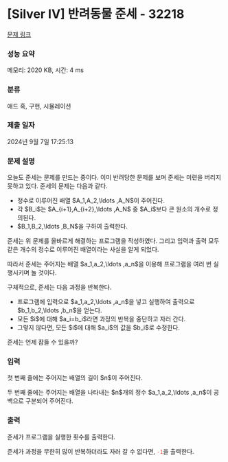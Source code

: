 # [Silver IV] 반려동물 준세 - 32218 

[문제 링크](https://www.acmicpc.net/problem/32218) 

### 성능 요약

메모리: 2020 KB, 시간: 4 ms

### 분류

애드 혹, 구현, 시뮬레이션

### 제출 일자

2024년 9월 7일 17:25:13

### 문제 설명

<p>오늘도 준세는 문제를 만드는 중이다. 이미 반려당한 문제를 보며 준세는 미련을 버리지 못하고 있다. 준세의 문제는 다음과 같다.</p>

<ul>
	<li>정수로 이루어진 배열 $A_1,A_2,\ldots ,A_N$이 주어진다.</li>
	<li>각 $B_i$는 $A_{i+1},A_{i+2},\ldots ,A_N$ 중 $A_i$보다 큰 원소의 개수로 정의된다.</li>
	<li>$B_1,B_2,\ldots ,B_N$을 구하여 출력한다.</li>
</ul>

<p>준세는 위 문제를 올바르게 해결하는 프로그램을 작성하였다. 그리고 입력과 출력 모두 같은 개수의 정수로 이루어진 배열이라는 사실을 알게 되었다.</p>

<p>따라서 준세는 주어지는 배열 $a_1,a_2,\ldots ,a_n$을 이용해 프로그램을 여러 번 실행시키며 놀 것이다.</p>

<p>구체적으로, 준세는 다음 과정을 반복한다.</p>

<ul>
	<li>프로그램에 입력으로 $a_1,a_2,\ldots ,a_n$을 넣고 실행하여 출력으로 $b_1,b_2,\ldots ,b_n$을 얻는다.</li>
	<li>모든 $i$에 대해 $a_i=b_i$라면 과정의 반복을 중단하고 자러 간다.</li>
	<li>그렇지 않다면, 모든 $i$에 대해 $a_i$의 값을 $b_i$로 수정한다.</li>
</ul>

<p>준세는 언제 잠들 수 있을까?</p>

### 입력 

 <p>첫 번째 줄에는 주어지는 배열의 길이 $n$이 주어진다.</p>

<p>두 번째 줄에는 주어지는 배열을 나타내는 $n$개의 정수 $a_1,a_2,\ldots ,a_n$이 공백으로 구분되어 주어진다.</p>

### 출력 

 <p>준세가 프로그램을 실행한 횟수를 출력한다.</p>

<p>준세가 과정을 무한히 많이 반복하더라도 자러 갈 수 없다면, <span style="color:#e74c3c;"><code>-1</code></span>을 출력한다.</p>

